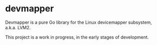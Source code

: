 devmapper
=========

Devmapper is a pure Go library for the Linux devicemapper subsystem, a.k.a. LVM2.

This project is a work in progress, in the early stages of development.
